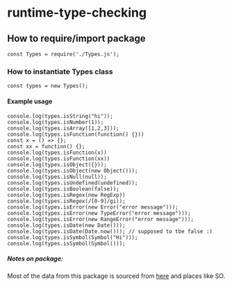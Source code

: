 # runtime-type-checking

## How to require/import package
```const Types = require('./Types.js');```

### How to instantiate Types class
```const types = new Types();```

#### Example usage
```
console.log(types.isString("hi"));
console.log(types.isNumber(1));
console.log(types.isArray([1,2,3]));
console.log(types.isFunction(function() {}))
const x = () => {};
const xx = function() {};
console.log(types.isFunction(x))
console.log(types.isFunction(xx))
console.log(types.isObject({})); 
console.log(types.isObject(new Object()));
console.log(types.isNull(null));
console.log(types.isUndefined(undefined));
console.log(types.isBoolean(false));
console.log(types.isRegex(new RegExp))
console.log(types.isRegex(/[0-9]/gi));
console.log(types.isError(new Error("error message")));
console.log(types.isError(new TypeError("error message")));
console.log(types.isError(new RangeError("error message")));
console.log(types.isDate(new Date())); 
console.log(types.isDate(Date.now())); // supposed to tbe false :)
console.log(types.isSymbol(Symbol("Hi")));
console.log(types.isSymbol(Symbol())); 
```

##### Notes on package:
Most of the data from this package is sourced from [here](https://webbjocke.com/javascript-check-data-types/) and places like SO.